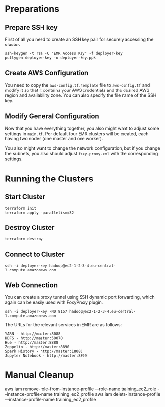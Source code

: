 # Preparations

## Prepare SSH key

First of all you need to create an SSH key pair for securely accessing the cluster.

    ssh-keygen -t rsa -C "EMR Access Key" -f deployer-key
    puttygen deployer-key -o deployer-key.ppk

## Create AWS Configuration

You need to copy the `aws-config.tf.template` file to `aws-config.tf` and modify
it so that it contains your AWS credentials and the desired AWS region and
availability zone. You can also specify the file name of the SSH key.

## Modify General Configuration

Now that you have everything together, you also might want to adjust some
settings in `main.tf`. Per default four EMR clusters will be created, each
having two nodes (one master and one worker).

You also might want to change the network configuration, but if you change the
subnets, you also should adjust `foxy-proxy.xml` with the corresponding settings.


# Running the Clusters

## Start Cluster

    terraform init
    terraform apply -parallelism=32

## Destroy Cluster

    terraform destroy

## Connect to Cluster

    ssh -i deployer-key hadoop@ec2-1-2-3-4.eu-central-1.compute.amazonaws.com

## Web Connection

You can create a proxy tunnel using SSH dynamic port forwarding, which again can
be easily used with FoxyProxy plugin.

    ssh -i deployer-key -ND 8157 hadoop@ec2-1-2-3-4.eu-central-1.compute.amazonaws.com

The URLs for the relevant services in EMR are as follows:

    YARN - http://master:8088
    HDFS - http://master:50070
    Hue - http://master:8888
    Zeppelin - http://master:8890
    Spark History - http://master:18080
    Jupyter Notebook - http://master:8899

# Manual Cleanup

aws iam remove-role-from-instance-profile --role-name training_ec2_role --instance-profile-name training_ec2_profile
aws iam delete-instance-profile --instance-profile-name training_ec2_profile
